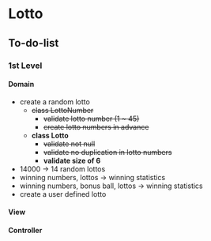# Lotto

## To-do-list

### 1st Level

####  Domain
- create a random lotto
    - ~~class LottoNumber~~
        - ~~validate lotto number (1 ~ 45)~~
        - ~~create lotto numbers in advance~~
    - **class Lotto**
        - ~~validate not null~~
        - ~~validate no duplication in lotto numbers~~
        - **validate size of 6**
- 14000 -> 14 random lottos
- winning numbers, lottos -> winning statistics
- winning numbers, bonus ball, lottos -> winning statistics
- create a user defined lotto

#### View

#### Controller
